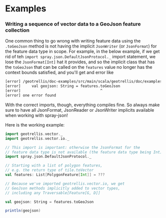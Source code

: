 # Examples

### Writing a sequence of vector data to a GeoJson feature collection

One common thing to go wrong with writing feature data using the `.toGeoJson`
method is not having the implicit `JsonWriter` (or `JsonFormat`) for the
feature data type in scope. For example, in the below example, if we
get rid of teh `import spray.json.DefaultJsonProtocol._` import statement,
we lose the `JsonFormat[Int]` hat it provides, and so the implicit class
that has the `toGeoJson` that can be called on the `features` value no longer has
the context bounds satisfied, and you'll get and error like

```bash
[error] /geotrellis/doc-examples/src/main/scala/geotrellis/doc/examples/spark/VectorExamples.scala:16: value toGeoJson is not a member of List[geotrellis.vector.PolygonFeature[Int]]
[error]     val geojson: String = features.toGeoJson
[error]                                    ^
[error] one error found
```

With the correct imports, though, everything compiles fine. So always make sure to have all JsonFormat, JsonReader or JsonWriter
implicits available when working with spray-json!

Here is the working example:

```scala
import geotrellis.vector._
import geotrellis.vector.io._

// This import is important: otherwise the JsonFormat for the
// feature data type is not available (the feature data type being Int)
import spray.json.DefaultJsonProtocol._

// Starting with a list of polygon features,
// e.g. the return type of tile.toVector
val features: List[PolygonFeature[Int]] = ???

// Because we've imported geotrellis.vector.io, we get
// GeoJson methods implicitly added to vector types,
// including any Traversable[Feature[G, D]]

val geojson: String = features.toGeoJson

println(geojson)
```
